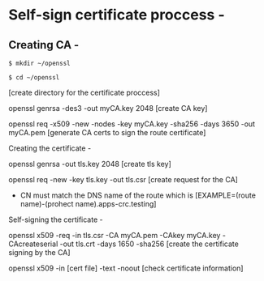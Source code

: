 # Self-sign certificate proccess -

## Creating CA -

`$ mkdir ~/openssl`


`$ cd ~/openssl`


[create directory for the certificate proccess]

openssl genrsa -des3 -out myCA.key 2048
[create CA key]

openssl req -x509 -new -nodes -key myCA.key -sha256 -days 3650 -out myCA.pem
[generate CA certs to sign the route certificate]

Creating the certificate -

openssl genrsa -out tls.key 2048
[create tls key]

openssl req -new -key tls.key -out tls.csr
[create request for the CA]
* CN must match the DNS name of the route which is [EXAMPLE=(route name)-(prohect name).apps-crc.testing]

Self-signing the certificate -

openssl x509 -req -in tls.csr -CA myCA.pem -CAkey myCA.key -CAcreateserial -out tls.crt -days 1650 -sha256
[create the certificate signing by the CA]

openssl x509 -in [cert file] -text -noout
[check certificate information]
